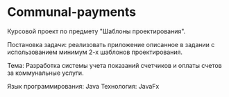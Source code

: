 # Communal-payments

Курсовой проект по предмету "Шаблоны проектирования".

Постановка задачи: реализовать приложение описанное в задании с 
использованием минимум 2-х шаблонов проектирования.
 
Тема: Разработка системы учета показаний счетчиков и оплаты счетов
      за коммунальные услуги.

Язык программирования: Java
Технология: JavaFx

